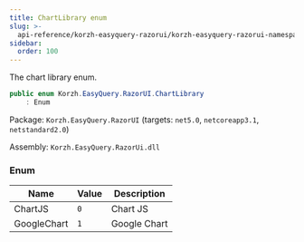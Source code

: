 ```yaml
---
title: ChartLibrary enum
slug: >-
  api-reference/korzh-easyquery-razorui/korzh-easyquery-razorui-namespace/chartlibrary-enum
sidebar:
  order: 100
---
```


The chart library enum.
```csharp
public enum Korzh.EasyQuery.RazorUI.ChartLibrary
    : Enum

```
Package: `Korzh.EasyQuery.RazorUI` (targets: `net5.0`, `netcoreapp3.1`, `netstandard2.0`)

Assembly: `Korzh.EasyQuery.RazorUi.dll`

### Enum

| Name | Value | Description | 
| --- | --- | --- | 
| ChartJS | `0` | Chart JS | 
| GoogleChart | `1` | Google Chart |
